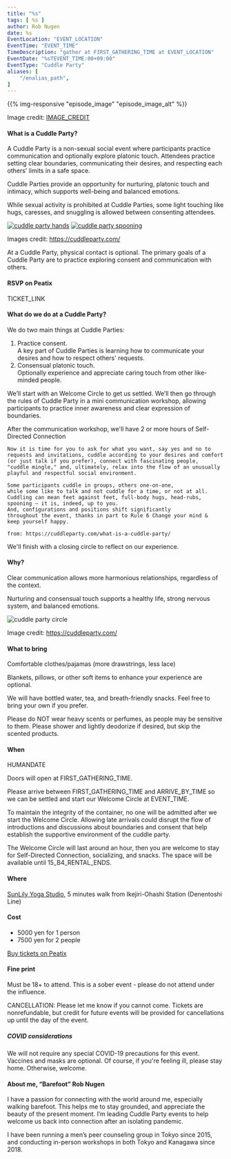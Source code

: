 ```yaml
---
title: "%s"
tags: [ %s ]
author: Rob Nugen
date: %s
EventLocation: "EVENT_LOCATION"
EventTime: "EVENT_TIME"
TimeDescription: "gather at FIRST_GATHERING_TIME at EVENT_LOCATION"
EventDate: "%sTEVENT_TIME:00+09:00"
EventType: "Cuddle Party"
aliases: [
    "/enalias_path",
]
---
```


{{% img-responsive "episode_image" "episode_image_alt" %}}

<div class="note">Image credit:
<a href="IMAGE_CREDIT">IMAGE_CREDIT</a>
</div>

#### What is a Cuddle Party?

A Cuddle Party is a non-sexual social event
where participants practice communication and
optionally explore platonic touch.
Attendees practice setting clear boundaries,
communicating their desires, and
respecting each others' limits in a safe space.

Cuddle Parties provide an opportunity for nurturing,
platonic touch and intimacy, which supports well-being
and balanced emotions.

While sexual activity is prohibited at Cuddle Parties,
some light touching like hugs, caresses, and
snuggling is allowed between consenting attendees.

[![cuddle party hands](//b.robnugen.com/blog/2023/thumbs/cuddle_party_hands.jpg)](//b.robnugen.com/blog/2023/cuddle_party_hands.jpg)
[![cuddle party spooning](//b.robnugen.com/blog/2023/thumbs/cuddle_party_spooning.jpg)](//b.robnugen.com/blog/2023/cuddle_party_spooning.jpg)

<div class="note">Images credit:
<a href="https://cuddleparty.com/">https://cuddleparty.com/</a>
</div>

At a Cuddle Party, physical contact is optional.
The primary goals of a Cuddle Party are to practice
exploring consent and communication with others.

#### RSVP on Peatix

TICKET_LINK

#### What do we do at a Cuddle Party?

We do two main things at Cuddle Parties:

1. Practice consent.<br>
  A key part of Cuddle Parties is learning
  how to communicate your desires and
  how to respect others' requests.
2. Consensual platonic touch.<br>
  Optionally experience and appreciate
  caring touch from other like-minded people.

We’ll start with an Welcome Circle to get us settled.
We’ll then go through the rules of Cuddle Party
in a mini communication workshop, allowing participants
to practice inner awareness and clear expression of boundaries.

After the communication workshop,
we'll have 2 or more hours of Self-Directed Connection

    Now it is time for you to ask for what you want, say yes and no to
    requests and invitations, cuddle according to your desires and comfort
    (or just talk if you prefer), connect with fascinating people,
    "cuddle mingle," and, ultimately, relax into the flow of an unusually
    playful and respectful social environment.

    Some participants cuddle in groups, others one-on-one,
    while some like to talk and not cuddle for a time, or not at all.
    Cuddling can mean feet against feet, full-body hugs, head-rubs,
    spooning — it is, indeed, up to you.
    And, configurations and positions shift significantly
    throughout the event, thanks in part to Rule 6 Change your mind &
    keep yourself happy.

    from: https://cuddleparty.com/what-is-a-cuddle-party/

We'll finish with a closing circle to reflect on our experience.

#### Why?

Clear communication allows more harmonious relationships,
regardless of the context.

Nurturing and consensual touch supports a healthy life,
strong nervous system, and balanced emotions.

<img
src="https://b.robnugen.com/blog/2023/cuddle_party_circle.jpg"
alt="cuddle party circle"
class="title" />
<div class="note">Image credit:
<a href="https://cuddleparty.com/">https://cuddleparty.com/</a>
</div>

#### What to bring

Comfortable clothes/pajamas (more drawstrings, less lace)

Blankets, pillows, or other soft items
to enhance your experience are optional.

We will have bottled water, tea, and breath-friendly snacks.
Feel free to bring your own if you prefer.

Please do NOT wear heavy scents or perfumes,
as people may be sensitive to them.
Please shower and lightly deodorize if desired,
but skip the scented products.

#### When

HUMANDATE

Doors will open at FIRST_GATHERING_TIME.

Please arrive between FIRST_GATHERING_TIME and ARRIVE_BY_TIME
so we can be settled and start our Welcome Circle at EVENT_TIME.

To maintain the integrity of the container,
no one will be admitted after we start the Welcome Circle.
Allowing late arrivals could disrupt the flow of
introductions and discussions about boundaries and
consent that help establish the supportive environment of the cuddle party.

The Welcome Circle will last around an hour,
then you are welcome to stay for
Self-Directed Connection, socializing, and snacks.
The space will be available until 15_B4_RENTAL_ENDS.

#### Where

[SunLily Yoga Studio](https://sunlily.work/), 5 minutes walk from Ikejiri-Ohashi Station (Denentoshi Line)

#### Cost

* 5000 yen for 1 person
* 7500 yen for 2 people

[Buy tickets on Peatix](TICKET_LINK)

#### Fine print

Must be 18+ to attend.
This is a sober event - please do not attend under the influence.

CANCELLATION: Please let me know if you cannot come.
Tickets are nonrefundable, but credit for future events
will be provided for cancellations up until the day of the event.

##### COVID considerations

We will not require any special
COVID-19 precautions for this event.
Vaccines and masks are optional.
Of course, if you're feeling ill,
please stay home. Otherwise, welcome.

#### About me, “Barefoot” Rob Nugen

I have a passion for connecting with the world around me,
especially walking barefoot. This helps me to stay grounded,
and appreciate the beauty of the present moment.
I’m leading Cuddle Party events to help welcome us
back into connection after an isolating pandemic.

I have been running a men’s peer counseling group
in Tokyo since 2015, and conducting in-person
workshops in both Tokyo and Kanagawa since 2018.

